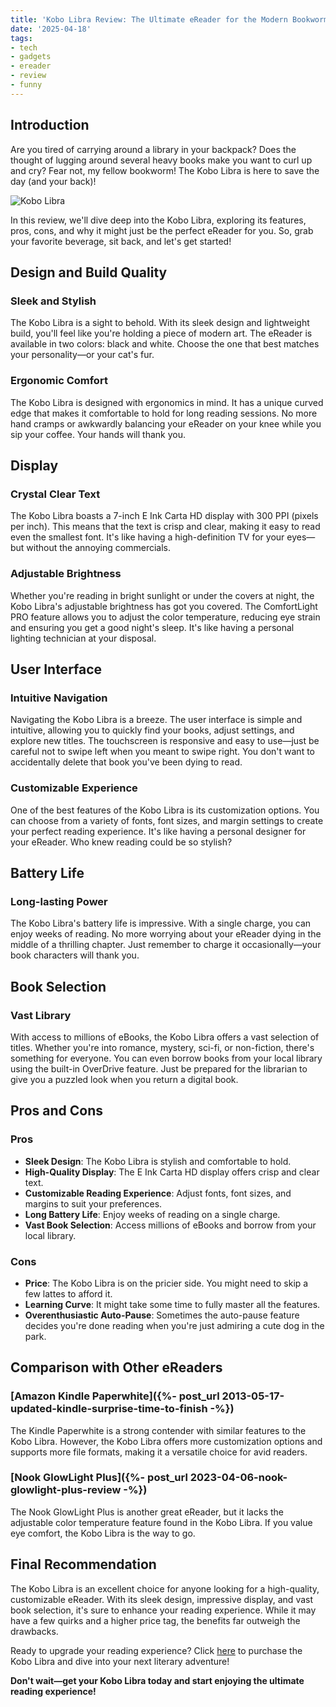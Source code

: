```yaml
---
title: 'Kobo Libra Review: The Ultimate eReader for the Modern Bookworm'
date: '2025-04-18'
tags:
- tech
- gadgets
- ereader
- review
- funny
---
```


## Introduction

Are you tired of carrying around a library in your backpack? Does the thought of lugging around several heavy books make you want to curl up and cry? Fear not, my fellow bookworm! The Kobo Libra is here to save the day (and your back)!

![Kobo Libra](https://www.kobo.com/content/dam/kobo/ereader-libra-h2.jpg)

In this review, we'll dive deep into the Kobo Libra, exploring its features, pros, cons, and why it might just be the perfect eReader for you. So, grab your favorite beverage, sit back, and let's get started!

## Design and Build Quality

### Sleek and Stylish

The Kobo Libra is a sight to behold. With its sleek design and lightweight build, you'll feel like you're holding a piece of modern art. The eReader is available in two colors: black and white. Choose the one that best matches your personality—or your cat's fur.

### Ergonomic Comfort

The Kobo Libra is designed with ergonomics in mind. It has a unique curved edge that makes it comfortable to hold for long reading sessions. No more hand cramps or awkwardly balancing your eReader on your knee while you sip your coffee. Your hands will thank you.

## Display

### Crystal Clear Text

The Kobo Libra boasts a 7-inch E Ink Carta HD display with 300 PPI (pixels per inch). This means that the text is crisp and clear, making it easy to read even the smallest font. It's like having a high-definition TV for your eyes—but without the annoying commercials.

### Adjustable Brightness

Whether you're reading in bright sunlight or under the covers at night, the Kobo Libra's adjustable brightness has got you covered. The ComfortLight PRO feature allows you to adjust the color temperature, reducing eye strain and ensuring you get a good night's sleep. It's like having a personal lighting technician at your disposal.

## User Interface

### Intuitive Navigation

Navigating the Kobo Libra is a breeze. The user interface is simple and intuitive, allowing you to quickly find your books, adjust settings, and explore new titles. The touchscreen is responsive and easy to use—just be careful not to swipe left when you meant to swipe right. You don't want to accidentally delete that book you've been dying to read.

### Customizable Experience

One of the best features of the Kobo Libra is its customization options. You can choose from a variety of fonts, font sizes, and margin settings to create your perfect reading experience. It's like having a personal designer for your eReader. Who knew reading could be so stylish?

## Battery Life

### Long-lasting Power

The Kobo Libra's battery life is impressive. With a single charge, you can enjoy weeks of reading. No more worrying about your eReader dying in the middle of a thrilling chapter. Just remember to charge it occasionally—your book characters will thank you.

## Book Selection

### Vast Library

With access to millions of eBooks, the Kobo Libra offers a vast selection of titles. Whether you're into romance, mystery, sci-fi, or non-fiction, there's something for everyone. You can even borrow books from your local library using the built-in OverDrive feature. Just be prepared for the librarian to give you a puzzled look when you return a digital book.

## Pros and Cons

### Pros

- **Sleek Design**: The Kobo Libra is stylish and comfortable to hold.
- **High-Quality Display**: The E Ink Carta HD display offers crisp and clear text.
- **Customizable Reading Experience**: Adjust fonts, font sizes, and margins to suit your preferences.
- **Long Battery Life**: Enjoy weeks of reading on a single charge.
- **Vast Book Selection**: Access millions of eBooks and borrow from your local library.

### Cons

- **Price**: The Kobo Libra is on the pricier side. You might need to skip a few lattes to afford it.
- **Learning Curve**: It might take some time to fully master all the features.
- **Overenthusiastic Auto-Pause**: Sometimes the auto-pause feature decides you're done reading when you're just admiring a cute dog in the park.

## Comparison with Other eReaders

### [Amazon Kindle Paperwhite]({%- post_url 2013-05-17-updated-kindle-surprise-time-to-finish -%})
The Kindle Paperwhite is a strong contender with similar features to the Kobo Libra. However, the Kobo Libra offers more customization options and supports more file formats, making it a versatile choice for avid readers.

### [Nook GlowLight Plus]({%- post_url 2023-04-06-nook-glowlight-plus-review -%})
The Nook GlowLight Plus is another great eReader, but it lacks the adjustable color temperature feature found in the Kobo Libra. If you value eye comfort, the Kobo Libra is the way to go.

## Final Recommendation

The Kobo Libra is an excellent choice for anyone looking for a high-quality, customizable eReader. With its sleek design, impressive display, and vast book selection, it's sure to enhance your reading experience. While it may have a few quirks and a higher price tag, the benefits far outweigh the drawbacks.

Ready to upgrade your reading experience? Click [here](https://www.kobo.com/kobolibra) to purchase the Kobo Libra and dive into your next literary adventure!

**Don't wait—get your Kobo Libra today and start enjoying the ultimate reading experience!**
